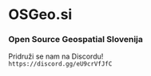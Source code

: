 # OSGeo.si
### Open Source Geospatial Slovenija

Pridruži se nam na Discordu!  
`https://discord.gg/eU9crVfJfC`
